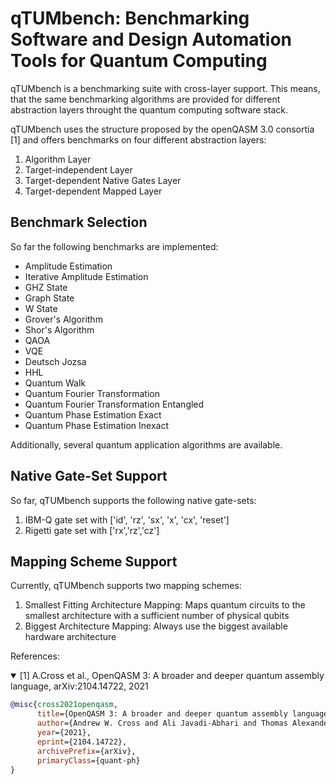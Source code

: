 # qTUMbench: Benchmarking Software and Design Automation Tools for Quantum Computing

qTUMbench is a benchmarking suite with cross-layer support. This means, that the same benchmarking
algorithms are provided for different abstraction layers throught the quantum computing
software stack.

qTUMbench uses the structure proposed by the openQASM 3.0 consortia [1] and offers benchmarks
on four different abstraction layers:
1) Algorithm Layer
2) Target-independent Layer
3) Target-dependent Native Gates Layer
4) Target-dependent Mapped Layer

## Benchmark Selection
So far the following benchmarks are implemented:
- Amplitude Estimation
- Iterative Amplitude Estimation
- GHZ State
- Graph State
- W State
- Grover's Algorithm
- Shor's Algorithm
- QAOA
- VQE
- Deutsch Jozsa
- HHL
- Quantum Walk
- Quantum Fourier Transformation
- Quantum Fourier Transformation Entangled
- Quantum Phase Estimation Exact
- Quantum Phase Estimation Inexact

Additionally, several quantum application algorithms are available.

## Native Gate-Set Support
So far, qTUMbench supports the following native gate-sets:
1) IBM-Q gate set with ['id', 'rz', 'sx', 'x', 'cx', 'reset']
2) Rigetti gate set with ['rx','rz','cz']

## Mapping Scheme Support
Currently, qTUMbench supports two mapping schemes:
1) Smallest Fitting Architecture Mapping: Maps quantum circuits to the smallest architecture with a sufficient number of physical qubits
2) Biggest Architecture Mapping: Always use the biggest available hardware architecture


References:
<details open>
<summary> [1] A.Cross et al., OpenQASM 3: A broader and deeper quantum assembly language, arXiv:2104.14722, 2021 </summary>

```bibtex
@misc{cross2021openqasm,
      title={OpenQASM 3: A broader and deeper quantum assembly language}, 
      author={Andrew W. Cross and Ali Javadi-Abhari and Thomas Alexander and Niel de Beaudrap and Lev S. Bishop and Steven Heidel and Colm A. Ryan and John Smolin and Jay M. Gambetta and Blake R. Johnson},
      year={2021},
      eprint={2104.14722},
      archivePrefix={arXiv},
      primaryClass={quant-ph}
}
```

</details>
